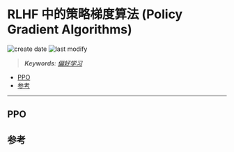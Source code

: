 RLHF 中的策略梯度算法 (Policy Gradient Algorithms)
===
<!--START_SECTION:badge-->
![create date](https://img.shields.io/static/v1?label=create%20date&message=2025-09-24&label_color=gray&color=lightsteelblue&style=flat-square)
![last modify](https://img.shields.io/static/v1?label=last%20modify&message=2025-09-24%2005%3A24%3A30&label_color=gray&color=thistle&style=flat-square)
<!--END_SECTION:badge-->
<!--info
date: 2025-09-24 06:04:17
toc_title: 'PPO, DPO, GRPO ...'
top: false
draft: false
hidden: true
toc_hidden: false
section_number: false
level: 0
tags: []
-->

<!--START_SECTION:keywords-->
> ***Keywords**: [偏好学习](./偏好学习.md)*
<!--END_SECTION:keywords-->

<!--START_SECTION:paper_title-->
<!--END_SECTION:paper_title-->

<!--START_SECTION:toc-->
- [PPO](#ppo)
- [参考](#参考)
<!--END_SECTION:toc-->

---



## PPO
>


## 参考
